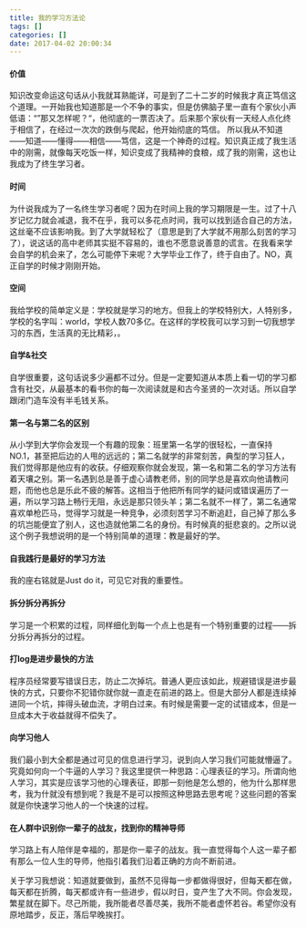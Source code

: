 ```yaml
---
title: 我的学习方法论
tags: []
categories: []
date: 2017-04-02 20:00:34
---
```


#### 价值
知识改变命运这句话从小我就耳熟能详，可是到了二十二岁的时候我才真正笃信这个道理。一开始我也知道那是一个不争的事实，但是仿佛脑子里一直有个家伙小声低语：“”那又怎样呢？“，他彻底的一票否决了。后来那个家伙有一天经人点化终于相信了，在经过一次次的跌倒与爬起，他开始彻底的笃信。 所以我从不知道——知道——懂得——相信——笃信，这是一个神奇的过程。知识真正成了我生活中的刚需，就像每天吃饭一样，知识变成了我精神的食粮，成了我的刚需，这也让我成为了终生学习者。
#### 时间
为什说我成为了一名终生学习者呢？因为在时间上我的学习期限是一生。过了十八岁记忆力就会减退，我不在乎，我可以多花点时间，我可以找到适合自己的方法，这丝毫不应该影响我。到了大学就轻松了（意思是到了大学就不用那么刻苦的学习了），说这话的高中老师其实挺不容易的，谁也不愿意说善意的谎言。在我看来学会自学的机会来了，怎么可能停下来呢？大学毕业工作了，终于自由了。NO，真正自学的时候才刚刚开始。
#### 空间
我给学校的简单定义是：学校就是学习的地方。但我上的学校特别大，人特别多，学校的名字叫：world，学校人数70多亿。在这样的学校我可以学习到一切我想学习的东西，生活真的无比精彩，。

#### 自学&社交
自学很重要，这句话说多少遍都不过分。但是一定要知道从本质上看一切的学习都含有社交，从最基本的看书你的每一次阅读就是和古今圣贤的一次对话。所以自学跟闭门造车没有半毛钱关系。

#### 第一名与第二名的区别
从小学到大学你会发现一个有趣的现象：班里第一名学的很轻松，一直保持NO.1，甚至把后边的人甩的远远的；第二名就学的非常刻苦，典型的学习狂人，我们觉得那是他应有的收获。仔细观察你就会发现，第一名和第二名的学习方法有着天壤之别。第一名遇到总是善于虚心请教老师，别的同学总是喜欢向他请教问题，而他也总是乐此不疲的解答。这相当于他把所有同学的疑问或错误遍历了一遍，所以学习路上畅行无阻，永远是那只领头羊；第二名就不一样了，第二名通常喜欢单枪匹马，觉得学习就是一种竞争，必须刻苦学习不断追赶，自己掉了那么多的坑岂能便宜了别人，这也造就他第二名的身份。有时候真的挺悲哀的。之所以说这个例子我想说明的是一个特别简单的道理：教是最好的学。
#### 自我践行是最好的学习方法
 我的座右铭就是Just do it，可见它对我的重要性。
#### 拆分拆分再拆分
学习是一个积累的过程，同样细化到每一个点上也是有一个特别重要的过程——拆分拆分再拆分的过程。
#### 打log是进步最快的方法
程序员经常要写错误日志，防止二次掉坑。普通人更应该如此，规避错误是进步最快的方式，只要你不犯错你就你就一直走在前进的路上。但是大部分人都是连续掉进同一个坑，摔得头破血流，才明白过来。有时候是需要一定的试错成本，但是一旦成本大于收益就得不偿失了。
#### 向学习他人
我们最小到大全都是通过可见的信息进行学习，说到向人学习我们可能就懵逼了。究竟如何向一个牛逼的人学习？我这里提供一种思路：心理表征的学习。所谓向他人学习，其实是应该学习他的心理表征，即那一刻他是怎么想的，他为什么那样思考，我为什就没有想到呢？我是不是可以按照这种思路去思考呢？这些问题的答案就是你快速学习他人的一个快速的过程。

#### 在人群中识别你一辈子的战友，找到你的精神导师

学习路上有人陪伴是幸福的，那是你一辈子的战友。我一直觉得每个人这一辈子都有那么一位人生的导师，他指引着我们沿着正确的方向不断前进。

关于学习我想说：知道就要做到，虽然不见得每一步都做得很好，但每天都在做，每天都在折腾，每天都或许有一些进步，假以时日，变产生了大不同。你会发现，繁星就在脚下。尽己所能，我所能者尽善尽美，我所不能者虚怀若谷。希望你没有原地踏步，反正，落后早晚挨打。